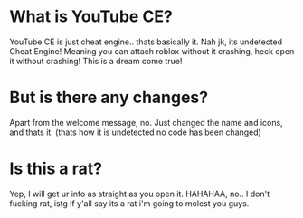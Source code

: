 # What is YouTube CE?
YouTube CE is just cheat engine.. thats basically it. Nah jk, its undetected Cheat Engine! Meaning you can attach roblox without it crashing, heck open it without crashing! This is a dream come true!


# But is there any changes?

Apart from the welcome message, no. Just changed the name and icons, and thats it. (thats how it is undetected no code has been changed)


# Is this a rat?

Yep, I will get ur info as straight as you open it. HAHAHAA, no.. I don't fucking rat, istg if y'all say its a rat i'm going to molest you guys.

